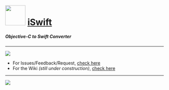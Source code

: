 

<h1><img src="http://iswift.org/wp-content/themes/iswift/img/icon_128x128.min.png" width="64"> <a href="http://iswift.org" target="_blank">iSwift</a></h1>

##### Objective-C to Swift Converter

----

<img src='http://issuestats.com/github/drkameleon/iswift/badge/issue?style=flat-square'/>

- For Issues/Feedback/Request, [check here](https://github.com/drkameleon/iswift/issues) 
- For the Wiki *(still under construction)*, [check here](https://github.com/drkameleon/iswift/wiki)

----

<img src='http://www.iswift.org/iSwift-screenshot.jpg'/>


